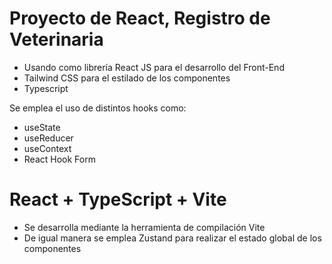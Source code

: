# Proyecto de React, Registro de Veterinaria 

- Usando como librería React JS para el desarrollo del Front-End
- Tailwind CSS para el estilado de los componentes
- Typescript 

Se emplea el uso de distintos hooks como: 

- useState
- useReducer
- useContext
- React Hook Form

# React + TypeScript + Vite

- Se desarrolla mediante la herramienta de compilación Vite 
- De igual manera se emplea Zustand para realizar el estado global de los componentes